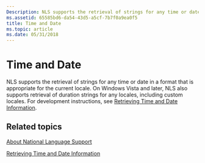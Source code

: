 ```yaml
---
Description: NLS supports the retrieval of strings for any time or date in a format that is appropriate for the current locale.
ms.assetid: 65585bd6-da54-43d5-a5cf-7b7f0a9ea0f5
title: Time and Date
ms.topic: article
ms.date: 05/31/2018
---
```


# Time and Date

NLS supports the retrieval of strings for any time or date in a format that is appropriate for the current locale. On Windows Vista and later, NLS also supports retrieval of duration strings for any locales, including custom locales. For development instructions, see [Retrieving Time and Date Information](retrieving-time-and-date-information.md).

## Related topics

<dl> <dt>

[About National Language Support](about-national-language-support.md)
</dt> <dt>

[Retrieving Time and Date Information](retrieving-time-and-date-information.md)
</dt> </dl>

 

 



